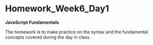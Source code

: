 # Homework_Week6_Day1
**JavaScript Fundamentals**  
  
The homework is to make practice on the syntax and the fundamental concepts covered during the day in class.
